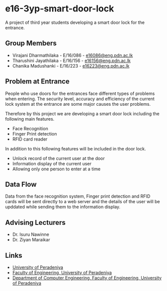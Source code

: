 # e16-3yp-smart-door-lock
A project of third year students developing a smart door lock for the entrance.

## Group Members

- Virajani Dharmathilaka   - E/16/086 - e16086@eng.pdn.ac.lk
- Tharushini Jayathilaka   - E/16/156 - e16156@eng.pdn.ac.lk
- Chanika Madushanki       - E/16/223 - e16223@eng.pdn.ac.lk

## Problem at Entrance

People who use doors for the entrances face different types of problems when entering. The security level, accuracy and efficiency of the current lock system at the entrance are some major causes the user problems. 

Therefore by this project we are developing a smart door lock including the following main features.

- Face Recognition
- Finger Print detection
- RFID card reader

In addition to this following features will be included in the door lock.

- Unlock record of the current user at the door
- Information display of the current user
- Allowing only one person to enter at a time

## Data Flow
 
 Data from the face recognition system, Finger print detection and RFID cards will be sent directly to a web server and the details of the user will be upddated while sending them to the information display.
 
 
 ## Advising Lecturers
 
- Dr. Isuru Nawinne
- Dr. Ziyan Maraikar
 
 ## Links
* [University of Peradeniya](https://www.pdn.ac.lk/)
* [Faculty of Engineering, University of Peradeniya](https://eng.pdn.ac.lk/) 
* [Department of Computer Engineering, Faculty of Engineering, University of Peradeniya](http://www.ce.pdn.ac.lk/) 
